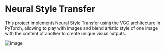 # Neural Style Transfer

This project implements Neural Style Transfer using the VGG architecture in PyTorch, allowing to play with images and blend artistic style of one image with the content of another to create unique visual outputs.

![image](https://github.com/user-attachments/assets/7a92ea35-88c0-4c82-bf6b-0bca0128c9be)


